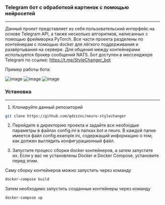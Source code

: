 ### Telegram бот с обработкой картинок с помощью нейросетей
---
Данный проект представляет из себя пользовательский интерфейс на основе Telegram API, а также несколько алгоритмов, написанных с помощью фреймворка PyTorch. 
Все части проекта разделены по контейнерам с помощью docker для лёгкого поддерживания и развёртывания на сервере. Для общения между контейнерами используется брокер сообщений NATS.
Бот доступен в мессенджере Telegram по ссылке: https://t.me/StyleChanger_bot

Пример работы бота:

![image](https://github.com/qdzzzxc/neuro-stylechanger/assets/126320160/a8fe5065-6f48-47da-9703-a47b0134bec8)
![image](https://github.com/qdzzzxc/neuro-stylechanger/assets/126320160/4e017e4e-bca0-4827-b31d-c7ae47ddd347)
![image](https://github.com/qdzzzxc/neuro-stylechanger/assets/126320160/352b48ea-1587-4f13-8fa2-756bfb0f3497)

### Установка
---

1) Клонируйте данный репозиторий
```bash
git clone https://github.com/qdzzzxc/neuro-stylechanger
```

2) Перейдите в директорию проекта и задайте все необходые параметры в файлах config.ini в папках bot и neuro.
В каждой папке имеется файл config.example.ini, содержащий информацию о том, как должен выглядить конфигурационный файл.

3) Запустите процесс сборки docker контейнеров, а затем запустите их.
Если у вас не установлены Docker и Docker Compose, установите перед этим.

Саму сборку контейнеров можно запустить через команду
```bash
docker-compose build
```

Затем необходимо запустить созданные контейнеры через команду
```bash
docker-compose up
```
